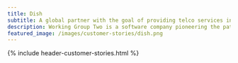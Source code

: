 ```yaml
---
title: Dish
subtitle: A global partner with the goal of providing telco services in the US
description: Working Group Two is a software company pioneering the path of a new telco network.
featured_image: /images/customer-stories/dish.png
---
```

{% include header-customer-stories.html %}
